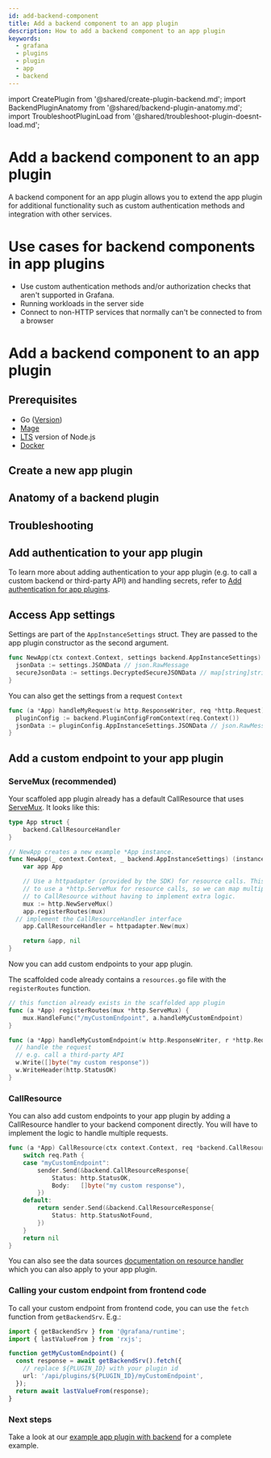 ```yaml
---
id: add-backend-component
title: Add a backend component to an app plugin
description: How to add a backend component to an app plugin
keywords:
  - grafana
  - plugins
  - plugin
  - app
  - backend
---
```


import CreatePlugin from '@shared/create-plugin-backend.md';
import BackendPluginAnatomy from '@shared/backend-plugin-anatomy.md';
import TroubleshootPluginLoad from '@shared/troubleshoot-plugin-doesnt-load.md';

# Add a backend component to an app plugin

A backend component for an app plugin allows you to extend the app plugin for additional functionality such as custom authentication methods and integration with other services.

# Use cases for backend components in app plugins

- Use custom authentication methods and/or authorization checks that aren't supported in Grafana.
- Running workloads in the server side
- Connect to non-HTTP services that normally can't be connected to from a browser

# Add a backend component to an app plugin

## Prerequisites

- Go ([Version](https://github.com/grafana/plugin-tools/blob/main/packages/create-plugin/templates/backend/go.mod#L3))
- [Mage](https://magefile.org/)
- [LTS](https://nodejs.dev/en/about/releases/) version of Node.js
- [Docker](https://docs.docker.com/get-docker/)

## Create a new app plugin

<CreatePlugin pluginType="app" />

## Anatomy of a backend plugin

<BackendPluginAnatomy pluginType="app" />

## Troubleshooting

<TroubleshootPluginLoad />

## Add authentication to your app plugin

To learn more about adding authentication to your app plugin (e.g. to call a custom backend or third-party API) and handling secrets, refer to [Add authentication for app plugins](./add-authentication-for-app-plugins.md).

## Access App settings

Settings are part of the `AppInstanceSettings` struct. They are passed to the app plugin constructor as the second argument.

```go title="src/app.go"
func NewApp(ctx context.Context, settings backend.AppInstanceSettings) (instancemgmt.Instance, error) {
  jsonData := settings.JSONData // json.RawMessage
  secureJsonData := settings.DecryptedSecureJSONData // map[string]string
}
```

You can also get the settings from a request `Context`

```go title="src/resources.go"
func (a *App) handleMyRequest(w http.ResponseWriter, req *http.Request) {
  pluginConfig := backend.PluginConfigFromContext(req.Context())
  jsonData := pluginConfig.AppInstanceSettings.JSONData // json.RawMessage
}
```

## Add a custom endpoint to your app plugin

### ServeMux (recommended)

Your scaffoled app plugin already has a default CallResource that uses [ServeMux](https://pkg.go.dev/net/http#ServeMux). It looks like this:

```go title="app.go"
type App struct {
	backend.CallResourceHandler
}

// NewApp creates a new example *App instance.
func NewApp(_ context.Context, _ backend.AppInstanceSettings) (instancemgmt.Instance, error) {
	var app App

	// Use a httpadapter (provided by the SDK) for resource calls. This allows us
	// to use a *http.ServeMux for resource calls, so we can map multiple routes
	// to CallResource without having to implement extra logic.
	mux := http.NewServeMux()
	app.registerRoutes(mux)
  // implement the CallResourceHandler interface
	app.CallResourceHandler = httpadapter.New(mux)

	return &app, nil
}
```

Now you can add custom endpoints to your app plugin.

The scaffolded code already contains a `resources.go` file with the `registerRoutes` function.

```go title="resources.go"
// this function already exists in the scaffolded app plugin
func (a *App) registerRoutes(mux *http.ServeMux) {
	mux.HandleFunc("/myCustomEndpoint", a.handleMyCustomEndpoint)
}

func (a *App) handleMyCustomEndpoint(w http.ResponseWriter, r *http.Request) {
  // handle the request
  // e.g. call a third-party API
  w.Write([]byte("my custom response"))
  w.WriteHeader(http.StatusOK)
}
```

### CallResource

You can also add custom endpoints to your app plugin by adding a CallResource handler to your backend component directly. You will have to implement the logic to handle multiple requests.

```go title="app.go"
func (a *App) CallResource(ctx context.Context, req *backend.CallResourceRequest, sender backend.CallResourceResponseSender) error {
	switch req.Path {
	case "myCustomEndpoint":
		sender.Send(&backend.CallResourceResponse{
			Status: http.StatusOK,
			Body:   []byte("my custom response"),
		})
	default:
		return sender.Send(&backend.CallResourceResponse{
			Status: http.StatusNotFound,
		})
	}
	return nil
}
```

You can also see the data sources [documentation on resource handler](../data-source-plugins/add-resource-handler.md) which you can also apply to your app plugin.

### Calling your custom endpoint from frontend code

To call your custom endpoint from frontend code, you can use the `fetch` function from `getBackendSrv`. E.g.:

```ts
import { getBackendSrv } from '@grafana/runtime';
import { lastValueFrom } from 'rxjs';

function getMyCustomEndpoint() {
  const response = await getBackendSrv().fetch({
    // replace ${PLUGIN_ID} with your plugin id
    url: '/api/plugins/${PLUGIN_ID}/myCustomEndpoint',
  });
  return await lastValueFrom(response);
}
```

### Next steps

Take a look at our [example app plugin with backend](https://github.com/grafana/grafana-plugin-examples/tree/main/examples/app-with-backend) for a complete example.
